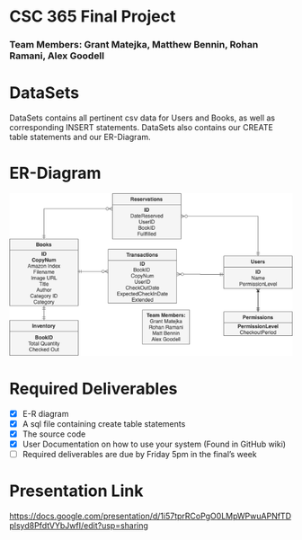# CSC 365 Final Project
### Team Members: Grant Matejka, Matthew Bennin, Rohan Ramani, Alex Goodell

# DataSets
DataSets contains all pertinent csv data for Users and Books, as well as corresponding INSERT statements.
DataSets also contains our CREATE table statements and our ER-Diagram.

# ER-Diagram
![Er-Diagram](/DataSets/ER-Diagram/ER-Diagram.png)


# Required Deliverables
- [x] E-R diagram
- [x] A sql file containing create table statements
- [x] The source code
- [x] User Documentation on how to use your system (Found in GitHub wiki)
- [ ] Required deliverables are due by Friday 5pm in the final’s week

# Presentation Link
https://docs.google.com/presentation/d/1i57tprRCoPgO0LMpWPwuAPNfTDplsyd8PfdtVYbJwfI/edit?usp=sharing

